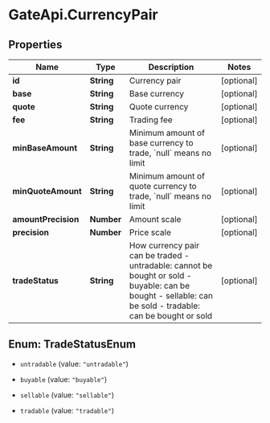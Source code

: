 # GateApi.CurrencyPair

## Properties
Name | Type | Description | Notes
------------ | ------------- | ------------- | -------------
**id** | **String** | Currency pair | [optional] 
**base** | **String** | Base currency | [optional] 
**quote** | **String** | Quote currency | [optional] 
**fee** | **String** | Trading fee | [optional] 
**minBaseAmount** | **String** | Minimum amount of base currency to trade, &#x60;null&#x60; means no limit | [optional] 
**minQuoteAmount** | **String** | Minimum amount of quote currency to trade, &#x60;null&#x60; means no limit | [optional] 
**amountPrecision** | **Number** | Amount scale | [optional] 
**precision** | **Number** | Price scale | [optional] 
**tradeStatus** | **String** | How currency pair can be traded  - untradable: cannot be bought or sold - buyable: can be bought - sellable: can be sold - tradable: can be bought or sold | [optional] 


<a name="TradeStatusEnum"></a>
## Enum: TradeStatusEnum


* `untradable` (value: `"untradable"`)

* `buyable` (value: `"buyable"`)

* `sellable` (value: `"sellable"`)

* `tradable` (value: `"tradable"`)




